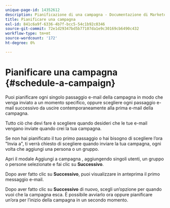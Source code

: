 ```yaml
---
unique-page-id: 14352612
description: Pianificazione di una campagna - Documentazione di Marketo - Documentazione del prodotto
title: Pianificare una campagna
exl-id: 841c6a9f-6336-4b7f-bcc5-54c1b92c0346
source-git-commit: 72e1d29347bd5b77107da1e9c30169cb6490c432
workflow-type: tm+mt
source-wordcount: '172'
ht-degree: 0%

---
```


# Pianificare una campagna {#schedule-a-campaign}

Puoi pianificare ogni singolo passaggio e-mail della campagna in modo che venga inviato a un momento specifico, oppure scegliere ogni passaggio e-mail successivo da uscire contemporaneamente alla prima e-mail della campagna.

Tutto ciò che devi fare è scegliere quando desideri che le tue e-mail vengano inviate quando crei la tua campagna.

Se non hai pianificato il tuo primo passaggio o hai bisogno di scegliere l’ora &quot;Invia a&quot;, ti verrà chiesto di scegliere quando inviare la tua campagna, ogni volta che aggiungi una persona o un gruppo.

Apri il modale Aggiungi a campagna , aggiungendo singoli utenti, un gruppo o persone selezionate e fai clic su **Successivo**.

Dopo aver fatto clic su **Successivo**, puoi visualizzare in anteprima il primo messaggio e-mail.

Dopo aver fatto clic su **Successivo** di nuovo, scegli un’opzione per quando vuoi che la campagna esca. È possibile avviarlo ora oppure pianificare un’ora per l’inizio della campagna in un secondo momento.
